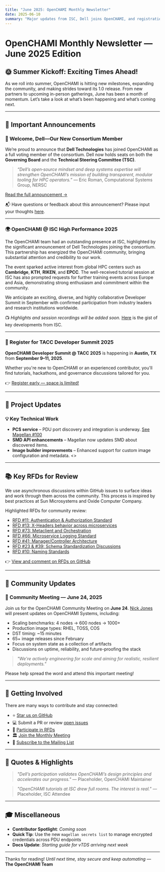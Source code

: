 ```yaml
---
title: "June 2025: OpenCHAMI Monthly Newsletter"
date: 2025-06-10
summary: "Major updates from ISC, Dell joins OpenCHAMI, and registration opens for the TACC Developer Summit."
---
```

# OpenCHAMI Monthly Newsletter — June 2025 Edition

## 🌞 Summer Kickoff: Exciting Times Ahead!

As we roll into summer, OpenCHAMI is hitting new milestones, expanding the community, and making strides toward its 1.0 release. From new partners to upcoming in-person gatherings, June has been a month of momentum. Let’s take a look at what’s been happening and what’s coming next.

---

## 🚀 Important Announcements

### 🎉 Welcome, Dell—Our New Consortium Member

We’re proud to announce that **Dell Technologies** has joined OpenCHAMI as a full voting member of the consortium. Dell now holds seats on both the **Governing Board** and the **Technical Steering Committee (TSC)**.

> _“Dell’s open‑source mindset and deep systems expertise will strengthen OpenCHAMI’s mission of building transparent, modular tooling for HPC operators.”_
> — Eric Roman, Computational Systems Group, NERSC

[Read the full announcement →](/announcements/dell-joins-openchami)

📬 Have questions or feedback about this announcement? Please input your thoughts [here](https://docs.google.com/document/d/1WgsFcVjxrsF96YW8fxwloHFXHXYw4r872SdraDGDqiI/edit?usp=sharing).

---

### 🌍 OpenCHAMI @ ISC High Performance 2025

The OpenCHAMI team had an outstanding presence at ISC, highlighted by the significant announcement of Dell Technologies joining the consortium. This partnership has energized the OpenCHAMI community, bringing substantial attention and credibility to our work.

The event sparked active interest from global HPC centers such as **Cambridge**, **KTH**, **RIKEN**, and **EPCC**. The well-received tutorial session at ISC has also prompted requests for further training events across Europe and Asia, demonstrating strong enthusiasm and commitment within the community.

We anticipate an exciting, diverse, and highly collaborative Developer Summit in September with confirmed participation from industry leaders and research institutions worldwide.

📺 _Highlights and session recordings will be added soon._
[Here](https://openchami.org/events/2025/isc-high-performance-2025/) is the gist of key developments from ISC.

---

### 📅 Register for TACC Developer Summit 2025

**OpenCHAMI Developer Summit @ TACC 2025** is happening in **Austin, TX** from **September 9–11, 2025**.

Whether you're new to OpenCHAMI or an experienced contributor, you'll find tutorials, hackathons, and governance discussions tailored for you.

👉 [Register early — space is limited!](https://www.eventbrite.com/e/1384590971869)

---

## 🔧 Project Updates

### 💡 Key Technical Work

- **PCS service** – PDU port discovery and integration is underway. [See Magellan #100](https://github.com/OpenCHAMI/magellan/issues/100)
- **SMD API enhancements** – Magellan now updates SMD about discovered items.
- **Image builder improvements** – Enhanced support for custom image configuration and metadata.
  <<PlaceHolder for Review>>

---

## 📚 Key RFDs for Review

We use asynchronous discussions within GitHub issues to surface ideas and work through them across the community. This process is inspired by best practices at Sun Microsystems and Oxide Computer Company.

Highlighted RFDs for community review:

- [RFD #11: Authentication & Authorization Standard](https://github.com/OpenCHAMI/roadmap/issues/11)
- [RFD #13: X-Headers behavior across microservices](https://github.com/OpenCHAMI/roadmap/issues/13)
- [RFD #73: Metaclient and Orchestration](https://github.com/OpenCHAMI/roadmap/issues/73)
- [RFD #66: Microservice Logging Standard](https://github.com/OpenCHAMI/roadmap/issues/66)
- [RFD #41: Manager/Controller Architecture](https://github.com/OpenCHAMI/roadmap/issues/41)
- [RFD #23 & #39: Schema Standardization Discussions](https://github.com/OpenCHAMI/roadmap/issues/23)
- [RFD #10: Naming Standards](https://github.com/OpenCHAMI/roadmap/issues/10)

👉 [View and comment on RFDs on GitHub](https://github.com/OpenCHAMI/rfd)

---

## 💬 Community Updates

### 🔔 Community Meeting — June 24, 2025

Join us for the OpenCHAMI Community Meeting on **June 24**.
[Nick Jones](https://github.com/njones-lanl) will present updates on OpenCHAMI Systems, including:

- Scaling benchmarks: 4 nodes → 600 nodes → 1000+
- Production image types: RHEL, TOSS, COS
- DST timing: ~15 minutes
- 65+ image releases since February
- Focus on system state as a collection of artifacts
- Discussions on uptime, reliability, and future-proofing the stack

> _"We're actively engineering for scale and aiming for realistic, resilient deployments."_

Please help spread the word and attend this important meeting!

---

## 🙋 Getting Involved

There are many ways to contribute and stay connected:

- ⭐ [Star us on GitHub](https://github.com/OpenCHAMI)
- 💻 Submit a PR or review [open issues](https://github.com/OpenCHAMI/openchami.org/issues)
- 📖 [Participate in RFDs](https://github.com/OpenCHAMI/OpenCHAMI/discussions/categories/requests-for-discussion)
- 🏛️ [Join the Monthly Meeting](https://zoom-lfx.platform.linuxfoundation.org/meeting/94869062758?password=d29ae83a-c5ba-4488-828d-0bd620c1e870)
- 📢 [Subscribe to the Mailing List](/#subscribe)

---

## 🔹 Quotes & Highlights

> _"Dell’s participation validates OpenCHAMI’s design principles and accelerates our progress."_
> — Placeholder, OpenCHAMI Maintainer

> _"OpenCHAMI tutorials at ISC drew full rooms. The interest is real."_
> — Placeholder, ISC Attendee

---

## 🎓 Miscellaneous

- **Contributor Spotlight**: _Coming soon_
- **Quick Tip**: Use the new `magellan secrets list` to manage encrypted credentials across PDU endpoints
- **Docs Update**: _Starting guide for vTDS arriving next week_

---

Thanks for reading!
_Until next time, stay secure and keep automating —_
**The OpenCHAMI Team**
